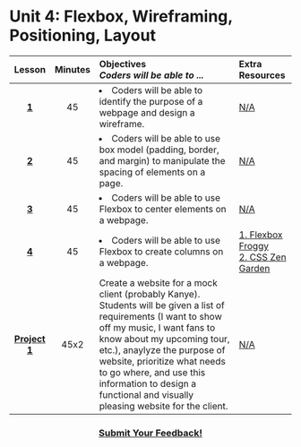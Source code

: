# Unit 4: Flexbox, Wireframing, Positioning, Layout






|Lesson|Minutes|Objectives <br> *Coders will be able to ...*|Extra Resources|
|:-------:|:-------:|:-------|:-------|
|[**1**]()|45| <li> Coders will be able to identify the purpose of a webpage and design a wireframe.</li>|[N/A]()|
|[**2**]()|45|<li> Coders will be able to use box model (padding, border, and margin) to manipulate the spacing of elements on a page.</li>|[N/A]()|
|[**3**]()|45|<li> Coders will be able to use Flexbox to center elements on a webpage.</li>|[N/A]()|
|[**4**]()|45|<li> Coders will be able to use Flexbox to create columns on a webpage.</li>|[1. Flexbox Froggy](https://flexboxfroggy.com/)<br>[2. CSS Zen Garden](https://github.com/ScriptEdcurriculum/curriculum2016/tree/master/year1/units/unit4/projects/project2)|
|[**Project 1**]()|45x2|Create a website for a mock client (probably Kanye). Students will be given a list of requirements (I want to show off my music, I want fans to know about my upcoming tour, etc.), anaylyze the purpose of website, prioritize what needs to go where, and use this information to design a functional and visually pleasing website for the client.|[N/A]()|



<h3 align="center"><a href="https://docs.google.com/forms/d/e/1FAIpQLSfx0wkLyw_jSOhWR2yY8GTR8TV2NXYZc40us7aPHnl9bO6WAQ/viewform">Submit Your Feedback!</a></h3>

